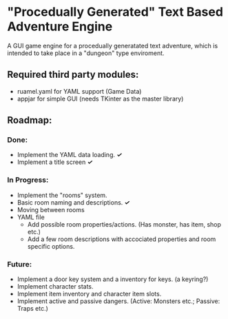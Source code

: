 # "Procedually Generated" Text Based Adventure Engine
A GUI game engine for a procedually generatated text adventure, which is intended to take place in a "dungeon" type enviroment.

## Required third party modules:
* ruamel.yaml for YAML support (Game Data)
* appjar for simple GUI (needs TKinter as the master library)


## Roadmap:
### Done:
* Implement the YAML data loading. **_✓_**
* Implement a title screen **_✓_**
### In Progress:
* Implement the "rooms" system.
 * Basic room naming and descriptions. **_✓_**
 * Moving between rooms
 * YAML file
   * Add possible room properties/actions. (Has monster, has item, shop etc.)
   * Add a few room descriptions with accociated properties and room specific options.
### Future:
* Implement a door key system and a inventory for keys. (a keyring?)
* Implement character stats.
* Implement item inventory and character item slots.
* Implement active and passive dangers. (Active: Monsters etc.; Passive: Traps etc.)

